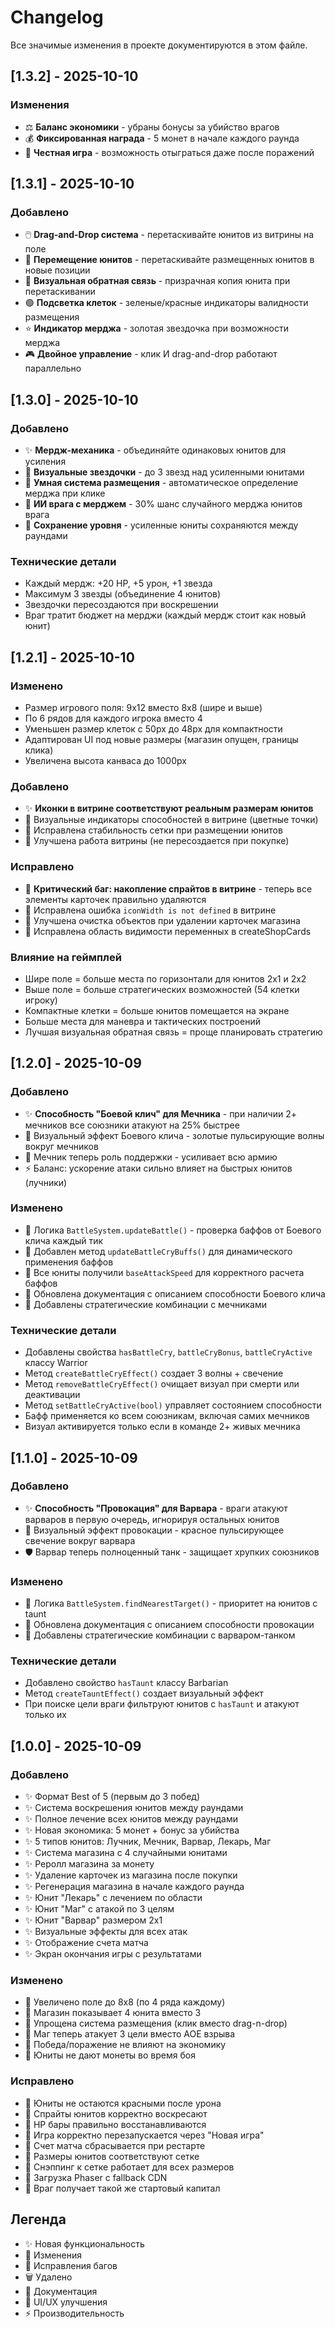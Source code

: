 # Changelog

Все значимые изменения в проекте документируются в этом файле.

## [1.3.2] - 2025-10-10

### Изменения
- ⚖️ **Баланс экономики** - убраны бонусы за убийство врагов
- 💰 **Фиксированная награда** - 5 монет в начале каждого раунда
- 🎯 **Честная игра** - возможность отыграться даже после поражений

## [1.3.1] - 2025-10-10

### Добавлено
- 🖱️ **Drag-and-Drop система** - перетаскивайте юнитов из витрины на поле
- 🔄 **Перемещение юнитов** - перетаскивайте размещенных юнитов в новые позиции
- 👻 **Визуальная обратная связь** - призрачная копия юнита при перетаскивании
- 🟢 **Подсветка клеток** - зеленые/красные индикаторы валидности размещения
- ⭐ **Индикатор мерджа** - золотая звездочка при возможности мерджа
- 🎮 **Двойное управление** - клик И drag-and-drop работают параллельно

## [1.3.0] - 2025-10-10

### Добавлено
- ✨ **Мердж-механика** - объединяйте одинаковых юнитов для усиления
- 🌟 **Визуальные звездочки** - до 3 звезд над усиленными юнитами
- 🎯 **Умная система размещения** - автоматическое определение мерджа при клике
- 🤖 **ИИ врага с мерджем** - 30% шанс случайного мерджа юнитов врага
- 💾 **Сохранение уровня** - усиленные юниты сохраняются между раундами

### Технические детали
- Каждый мердж: +20 HP, +5 урон, +1 звезда
- Максимум 3 звезды (объединение 4 юнитов)
- Звездочки пересоздаются при воскрешении
- Враг тратит бюджет на мерджи (каждый мердж стоит как новый юнит)

## [1.2.1] - 2025-10-10

### Изменено
- Размер игрового поля: 9x12 вместо 8x8 (шире и выше)
- По 6 рядов для каждого игрока вместо 4
- Уменьшен размер клеток с 50px до 48px для компактности
- Адаптирован UI под новые размеры (магазин опущен, границы клика)
- Увеличена высота канваса до 1000px

### Добавлено
- ✨ **Иконки в витрине соответствуют реальным размерам юнитов**
- 🎨 Визуальные индикаторы способностей в витрине (цветные точки)
- 🔧 Исправлена стабильность сетки при размещении юнитов
- 🛒 Улучшена работа витрины (не пересоздается при покупке)

### Исправлено
- 🐛 **Критический баг: накопление спрайтов в витрине** - теперь все элементы карточек правильно удаляются
- 🐛 Исправлена ошибка `iconWidth is not defined` в витрине
- 🐛 Улучшена очистка объектов при удалении карточек магазина
- 🐛 Исправлена область видимости переменных в createShopCards

### Влияние на геймплей
- Шире поле = больше места по горизонтали для юнитов 2x1 и 2x2
- Выше поле = больше стратегических возможностей (54 клетки игроку)
- Компактные клетки = больше юнитов помещается на экране
- Больше места для маневра и тактических построений
- Лучшая визуальная обратная связь = проще планировать стратегию

## [1.2.0] - 2025-10-09

### Добавлено
- ✨ **Способность "Боевой клич" для Мечника** - при наличии 2+ мечников все союзники атакуют на 25% быстрее
- 🎨 Визуальный эффект Боевого клича - золотые пульсирующие волны вокруг мечников
- 📯 Мечник теперь роль поддержки - усиливает всю армию
- ⚡ Баланс: ускорение атаки сильно влияет на быстрых юнитов (лучники)

### Изменено
- 🔄 Логика `BattleSystem.updateBattle()` - проверка баффов от Боевого клича каждый тик
- 🔄 Добавлен метод `updateBattleCryBuffs()` для динамического применения баффов
- 🔄 Все юниты получили `baseAttackSpeed` для корректного расчета баффов
- 📝 Обновлена документация с описанием способности Боевого клича
- 📝 Добавлены стратегические комбинации с мечниками

### Технические детали
- Добавлены свойства `hasBattleCry`, `battleCryBonus`, `battleCryActive` классу Warrior
- Метод `createBattleCryEffect()` создает 3 волны + свечение
- Метод `removeBattleCryEffect()` очищает визуал при смерти или деактивации
- Метод `setBattleCryActive(bool)` управляет состоянием способности
- Бафф применяется ко всем союзникам, включая самих мечников
- Визуал активируется только если в команде 2+ живых мечника

## [1.1.0] - 2025-10-09

### Добавлено
- ✨ **Способность "Провокация" для Варвара** - враги атакуют варваров в первую очередь, игнорируя остальных юнитов
- 🎨 Визуальный эффект провокации - красное пульсирующее свечение вокруг варвара
- 🛡️ Варвар теперь полноценный танк - защищает хрупких союзников

### Изменено
- 🔄 Логика `BattleSystem.findNearestTarget()` - приоритет на юнитов с taunt
- 📝 Обновлена документация с описанием способности провокации
- 📝 Добавлены стратегические комбинации с варваром-танком

### Технические детали
- Добавлено свойство `hasTaunt` классу Barbarian
- Метод `createTauntEffect()` создает визуальный эффект
- При поиске цели враги фильтруют юнитов с `hasTaunt` и атакуют только их

## [1.0.0] - 2025-10-09

### Добавлено
- ✨ Формат Best of 5 (первым до 3 побед)
- ✨ Система воскрешения юнитов между раундами
- ✨ Полное лечение всех юнитов между раундами
- ✨ Новая экономика: 5 монет + бонус за убийства
- ✨ 5 типов юнитов: Лучник, Мечник, Варвар, Лекарь, Маг
- ✨ Система магазина с 4 случайными юнитами
- ✨ Реролл магазина за монету
- ✨ Удаление карточек из магазина после покупки
- ✨ Регенерация магазина в начале каждого раунда
- ✨ Юнит "Лекарь" с лечением по области
- ✨ Юнит "Маг" с атакой по 3 целям
- ✨ Юнит "Варвар" размером 2x1
- ✨ Визуальные эффекты для всех атак
- ✨ Отображение счета матча
- ✨ Экран окончания игры с результатами

### Изменено
- 🔄 Увеличено поле до 8x8 (по 4 ряда каждому)
- 🔄 Магазин показывает 4 юнита вместо 3
- 🔄 Упрощена система размещения (клик вместо drag-n-drop)
- 🔄 Маг теперь атакует 3 цели вместо AOE взрыва
- 🔄 Победа/поражение не влияют на экономику
- 🔄 Юниты не дают монеты во время боя

### Исправлено
- 🐛 Юниты не остаются красными после урона
- 🐛 Спрайты юнитов корректно воскресают
- 🐛 HP бары правильно восстанавливаются
- 🐛 Игра корректно перезапускается через "Новая игра"
- 🐛 Счет матча сбрасывается при рестарте
- 🐛 Размеры юнитов соответствуют сетке
- 🐛 Снэппинг к сетке работает для всех размеров
- 🐛 Загрузка Phaser с fallback CDN
- 🐛 Враг получает такой же стартовый капитал

## Легенда

- ✨ Новая функциональность
- 🔄 Изменения
- 🐛 Исправления багов
- 🗑️ Удалено
- 📝 Документация
- 🎨 UI/UX улучшения
- ⚡ Производительность


